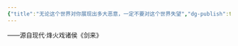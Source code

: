 ```yaml
---
{"title":"无论这个世界对你展现出多大恶意，一定不要对这个世界失望","dg-publish":true,"dg-note-icon":5,"tags":["Blog"],"permalink":"/🌔Thought_思想/源/无论这个世界对你展现出多大恶意，一定不要对这个世界失望/","dgPassFrontmatter":true,"noteIcon":5,"created":"2024-11-03T17:33:24.577+08:00","updated":"2024-11-04T10:51:16.324+08:00"}
---
```


——源自现代·烽火戏诸侯《剑来》
